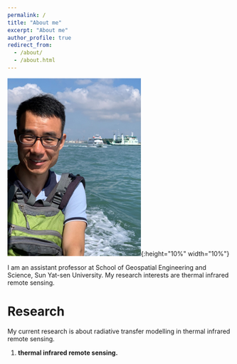 ```yaml
---
permalink: /
title: "About me"
excerpt: "About me"
author_profile: true
redirect_from: 
  - /about/
  - /about.html
---
```

![photo_graph](../images/photo_graph.png){:height="10%" width="10%"}

I am an assistant professor at School of Geospatial Engineering and Science, Sun Yat-sen University. My research interests are thermal infrared remote sensing.

Research
======
My current research is about radiative transfer modelling in thermal infrared remote sensing. 


1. **thermal infrared remote sensing.**
